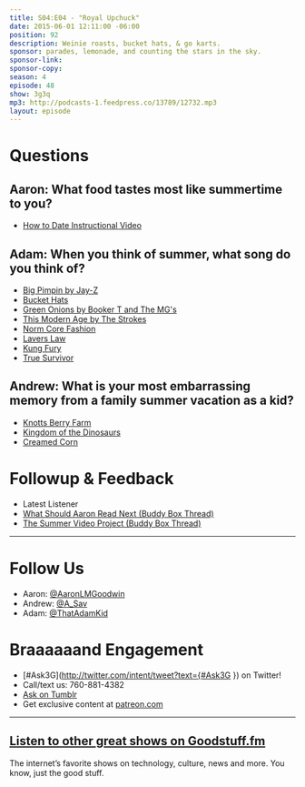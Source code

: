 ```yaml
---
title: S04:E04 - "Royal Upchuck"
date: 2015-06-01 12:11:00 -06:00
position: 92
description: Weinie roasts, bucket hats, & go karts.
sponsor: parades, lemonade, and counting the stars in the sky.
sponsor-link: 
sponsor-copy: 
season: 4
episode: 48
show: 3g3q
mp3: http://podcasts-1.feedpress.co/13789/12732.mp3
layout: episode
---
```


# Questions

## Aaron: What food tastes most like summertime to you?
- [How to Date Instructional Video](https://youtu.be/CfOoMlojtbo)

## Adam: When you think of summer, what song do you think of?
- [Big Pimpin by Jay-Z](https://youtu.be/Cgoqrgc_0cM)
- [Bucket Hats](http://www.zumiez.com/accessories/hats/bucket.html)
- [Green Onions by Booker T and The MG's](https://youtu.be/_bpS-cOBK6Q)
- [This Modern Age by The Strokes](https://youtu.be/RzO7IGWGxu8)
- [Norm Core Fashion](http://en.wikipedia.org/wiki/Normcore)
- [Lavers Law](http://www.youthvoices.net/discussion/how-do-fashion-trends-cycle)
- [Kung Fury](http://www.imdb.com/title/tt3472226/)
- [True Survivor](http://www.youtube.com/watch?v=ZTidn2dBYbY)

## Andrew: What is your most embarrassing memory from a family summer vacation as a kid?
- [Knotts Berry Farm](https://www.knotts.com/)
- [Kingdom of the Dinosaurs](https://youtu.be/_nT6b2xlyns)
- [Creamed Corn](http://www.foodnetwork.com/recipes/patrick-and-gina-neely/southern-creamed-corn-recipe.html)

# Followup & Feedback
- Latest Listener
- [What Should Aaron Read Next (Buddy Box Thread)](http://www.buddybox.me/discussion/55/what-should-aaron-read-next)
- [The Summer Video Project (Buddy Box Thread)](http://www.buddybox.me/discussion/59/the-summer-video-project)

***

# Follow Us
* Aaron: [@AaronLMGoodwin](http://twitter.com/aaronlmgoodwin)
* Andrew: [@A_Sav](http://twitter.com/a_sav)
* Adam: [@ThatAdamKid](http://twitter.com/thatadamkid)

# Braaaaaand Engagement
* [#Ask3G](http://twitter.com/intent/tweet?text={#Ask3G }) on Twitter!
* Call/text us: 760-881-4382
* [Ask on Tumblr](http://3g3q.co/ask)
* Get exclusive content at [patreon.com](http://www.patreon.com/3g3q)

***

## [Listen to other great shows on Goodstuff.fm](http://goodstuff.fm/)
The internet’s favorite shows on technology, culture, news and more. You know, just the good stuff.
